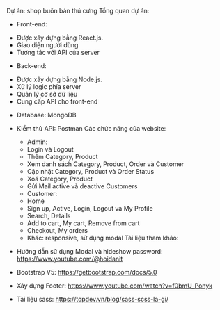 Dự án: shop buôn bán thú cưng
Tổng quan dự án:
 - Front-end: 
+ Được xây dựng bằng React.js. 
+ Giao diện người dùng  
+ Tương tác với API của server 
 - Back-end: 
+ Được xây dựng bằng Node.js.  
+ Xử lý logic phía server 
+ Quản lý cơ sở dữ liệu  
+ Cung cấp API cho front-end
 - Database: MongoDB
 - Kiểm thử API: Postman
Các chức năng của website:
   - Admin:
    + Login và Logout
    + Thêm Category, Product
    + Xem danh sách Category, Product, Order và Customer
    + Cập nhật Category, Product và Order Status
    + Xoá Category, Product
    + Gửi Mail active và deactive Customers
    - Customer:
     + Home
     + Sign up, Active, Login, Logout và My Profile
     + Search, Details
     + Add to cart, My cart, Remove from cart
     + Checkout, My orders
    - Khác: responsive, sử dụng modal
 Tài liệu tham khảo:
 - Hướng dẫn sử dụng Modal và hideshow password: https://www.youtube.com/@hoidanit
 
 - Bootstrap V5: https://getbootstrap.com/docs/5.0 
 
 - Xây dựng Footer: https://www.youtube.com/watch?v=f0bmU_Ponyk 
 
 - Tài liệu sass: https://topdev.vn/blog/sass-scss-la-gi/
 


